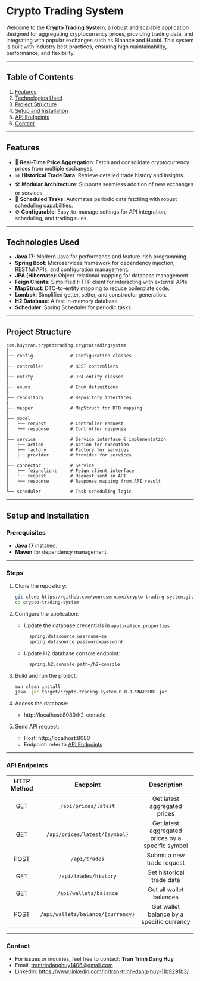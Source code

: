 # **Crypto Trading System**

Welcome to the **Crypto Trading System**, a robust and scalable application designed for aggregating cryptocurrency prices, providing trading data, and integrating with popular exchanges such as Binance and Huobi. This system is built with industry best practices, ensuring high maintainability, performance, and flexibility.

---

## **Table of Contents**
1. [Features](#features)
2. [Technologies Used](#technologies-used)
3. [Project Structure](#project-structure)
4. [Setup and Installation](#setup-and-installation)
5. [API Endpoints](#api-endpoints)
6. [Contact](#contact)
---

## **Features**
- 🔄 **Real-Time Price Aggregation**: Fetch and consolidate cryptocurrency prices from multiple exchanges.
- 📊 **Historical Trade Data**: Retrieve detailed trade history and insights.
- 🛠️ **Modular Architecture**: Supports seamless addition of new exchanges or services.
- 📅 **Scheduled Tasks**: Automates periodic data fetching with robust scheduling capabilities.
- ⚙️ **Configurable**: Easy-to-manage settings for API integration, scheduling, and trading rules.

---

## **Technologies Used**
- **Java 17**: Modern Java for performance and feature-rich programming.
- **Spring Boot**: Microservices framework for dependency injection, RESTful APIs, and configuration management.
- **JPA (Hibernate)**: Object-relational mapping for database management.
- **Feign Clients**: Simplified HTTP client for interacting with external APIs.
- **MapStruct**: DTO-to-entity mapping to reduce boilerplate code.
- **Lombok**: Simplified getter, setter, and constructor generation.
- **H2 Database**: A fast in-memory database.
- **Scheduler**: Spring Scheduler for periodic tasks.

---

## **Project Structure**
```plaintext
com.huytran.cryptotrading.cryptotradingsystem
│
├── config              # Configuration classes
|
├── controller          # REST controllers
|
├── entity              # JPA entity classes
|
├── enums               # Enum definitions
|
├── repository          # Repository interfaces
|
├── mapper              # MapStruct for DTO mapping
|
├── model
│   └── request         # Controller request  
│   └── response        # Controller response       
│
├── service             # Service interface & implementation
│   ├── action          # Action for execution
│   ├── factory         # Factory for services
│   ├── provider        # Provider for services
│
├── connector           # Service
│   ├── feignclient     # Feign client interface
│   └── request         # Request sent in API
│   └── response        # Response mapping from API result
│
└── scheduler           # Task scheduling logic      
```

---

## **Setup and Installation**

### **Prerequisites**
- **Java 17** installed.
- **Maven** for dependency management.

---

### **Steps**
1. Clone the repository:
   ```bash
   git clone https://github.com/yourusername/crypto-trading-system.git
   cd crypto-trading-system
   ```
2. Configure the application:
   - Update the database credentials in `application.properties`
     ```bash
       spring.datasource.username=sa
       spring.datasource.password=password
     ```
   - Update H2 database console endpoint:
     ```bash
       spring.h2.console.path=/h2-console
     ```
3. Build and run the project:
      ```bash
      mvn clean install 
      java -jar target/crypto-trading-system-0.0.1-SNAPSHOT.jar
      ```
4. Access the database:
   - http://localhost:8080/h2-console

5. Send API request:
   - Host: http://localhost:8080
   - Endpoint: refer to [API Endpoints](#api-endpoints)

----

### **API Endpoints**
| HTTP Method |                    Endpoint                     |                    Description                    |
|:-----------:|:-----------------------------------------------:|:-------------------------------------------------:|
|     GET     |              `/api/prices/latest`               |           Get latest aggregated prices            |
|     GET     |          `/api/prices/latest/{symbol}`          | Get latest aggregated prices by a specific symbol |
|    POST     |                  `/api/trades`                  |            Submit a new trade request             |
|     GET     |              `/api/trades/history`              |             Get historical trade data             |
|     GET     |             `/api/wallets/balance`              |              Get all wallet balances              |
|    POST     |        `/api/wallets/balance/{currency}`        |     Get wallet balance by a specific currency     |

---

### **Contact**
- For issues or inquiries, feel free to contact: **Tran Trinh Dang Huy**
- Email: trantrindanghuy1406@gmail.com
- LinkedIn: https://www.linkedin.com/in/tran-trinh-dang-huy-11b9291b3/